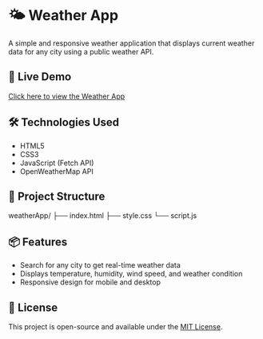 # 🌤️ Weather App

A simple and responsive weather application that displays current weather data for any city using a public weather API.

## 🚀 Live Demo

[Click here to view the Weather App](https://malianand01.github.io/JavaScript_Projects/weatherApp/index.html)

## 🛠️ Technologies Used

- HTML5
- CSS3
- JavaScript (Fetch API)
- OpenWeatherMap API

## 📁 Project Structure

weatherApp/
├── index.html
├── style.css
└── script.js


## 📦 Features

- Search for any city to get real-time weather data
- Displays temperature, humidity, wind speed, and weather condition
- Responsive design for mobile and desktop

## 📄 License

This project is open-source and available under the [MIT License](LICENSE).
